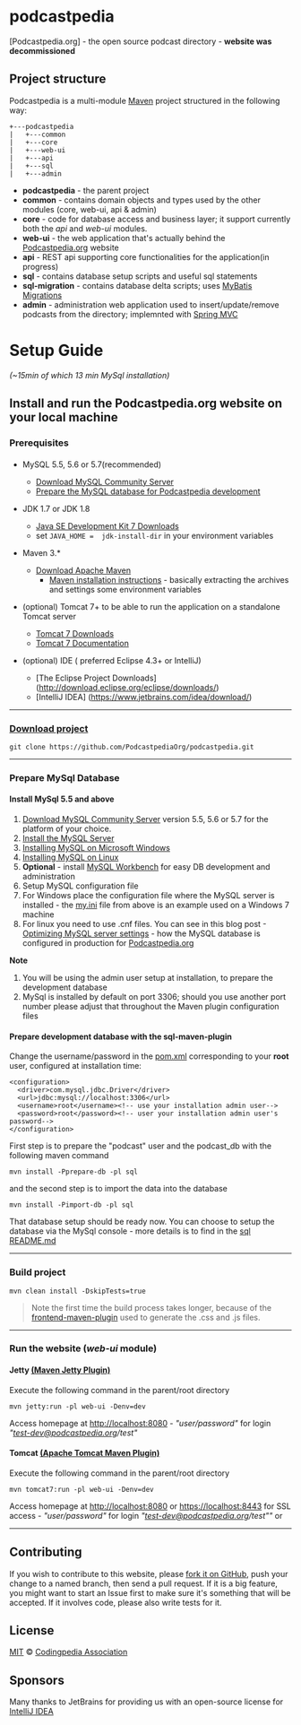 podcastpedia
================

[Podcastpedia.org] - the open source podcast directory - **website was decommissioned**

## Project structure
Podcastpedia is a multi-module  [Maven](http://maven.apache.org/download.cgi) project structured in the following way:
```
+---podcastpedia
|   +---common
|   +---core
|   +---web-ui
|   +---api
|   +---sql
|   +---admin
```
* **podcastpedia** - the parent project
* **common** - contains domain objects and types used by the other modules (core, web-ui, api & admin)
* **core** - code for database access and business layer; it support currently both the _api_ and _web-ui_ modules.
* **web-ui** - the web application that's actually behind the  [Podcastpedia.org](http://www.podcastpedia.org) website
* **api** - REST api supporting core functionalities for the application(in progress)
* **sql** - contains database setup scripts and useful sql statements
* **sql-migration** - contains database delta scripts; uses [MyBatis Migrations](http://www.mybatis.org/migrations/)
* **admin** - administration web application used to insert/update/remove podcasts from the directory; implemnted with [Spring MVC](http://docs.spring.io/spring/docs/current/spring-framework-reference/html/mvc.html)

Setup Guide
================
_(~15min of which 13 min MySql installation)_
## Install and run the Podcastpedia.org website on your local machine

### Prerequisites
####
* MySQL 5.5, 5.6 or 5.7(recommended)
  * [Download MySQL Community Server](http://dev.mysql.com/downloads/mysql/)
  * [Prepare the MySQL database for Podcastpedia development](sql/README.md)

* JDK 1.7 or JDK 1.8
  * [Java SE Development Kit 7 Downloads](http://www.oracle.com/technetwork/java/javase/downloads/jdk7-downloads-1880260.html)
  * set `JAVA_HOME =  jdk-install-dir` in your environment variables
* Maven 3.*
  * [Download Apache Maven](http://maven.apache.org/download.cgi)
    * [Maven installation instructions](https://maven.apache.org/download.cgi#Installation) - basically extracting the archives and settings some environment variables
* (optional) Tomcat 7+ to be able to run the application on a standalone Tomcat server
  *  [Tomcat 7 Downloads](http://tomcat.apache.org/download-70.cgi)
  *  [Tomcat 7 Documentation](http://tomcat.apache.org/tomcat-7.0-doc/index.html)
* (optional) IDE ( preferred Eclipse 4.3+ or IntelliJ)
  * [The Eclipse Project Downloads] (http://download.eclipse.org/eclipse/downloads/)
  * [IntelliJ IDEA] (https://www.jetbrains.com/idea/download/)

***
### [Download project](https://github.com/PodcastpediaOrg/podcastpedia)
```
git clone https://github.com/PodcastpediaOrg/podcastpedia.git
```
***

### Prepare MySql Database
#### Install MySql 5.5 and above
1. [Download MySQL Community Server](http://dev.mysql.com/downloads/mysql/) version 5.5, 5.6 or 5.7 for the platform of your choice.
2. [Install the MySQL Server](http://dev.mysql.com/doc/refman/5.6/en/installing.html)
  1. [Installing MySQL on Microsoft Windows](http://dev.mysql.com/doc/refman/5.6/en/windows-installation.html)
  2. [Installing MySQL on Linux](http://dev.mysql.com/doc/refman/5.6/en/linux-installation.html)
3. __Optional__ - install [MySQL Workbench](http://www.mysql.com/products/workbench/) for easy DB development and administration
4. Setup MySQL configuration file
  1. For Windows place the configuration file where the MySQL server is installed - the [my.ini](_prepare_database_for_development/my.ini) file from above is an example used on a Windows 7 machine
  2. For linux you need to use .cnf files. You can see in this blog post -[Optimizing MySQL server settings](http://www.codingpedia.org/ama/optimizing-mysql-server-settings/) - how the MySQL database is configured in production for [Podcastpedia.org](http://www.podcastpedia.org)

**Note**

1. You will be using the admin user setup at installation, to prepare the development database
2. MySql is installed by default on port 3306; should you use another port number please adjust that throughout the Maven plugin configuration files

#### Prepare development database with the sql-maven-plugin
Change the username/password in the [pom.xml](sql/pom.xml) corresponding to your **root** user, configured at installation time:
```
<configuration>
  <driver>com.mysql.jdbc.Driver</driver>
  <url>jdbc:mysql://localhost:3306</url>
  <username>root</username><!-- use your installation admin user-->
  <password>root</password><!-- user your installation admin user's password-->
</configuration>
```
First step is to prepare the "podcast" user and the podcast_db with the following maven command
```
mvn install -Pprepare-db -pl sql
```
and the second step is to import the data into the database
```
mvn install -Pimport-db -pl sql
```

That database setup should be ready now. You can choose to setup the database via the MySql console - more details is to find in the [sql README.md](sql/README.md)
***

### Build project
```
mvn clean install -DskipTests=true
```
> Note the first time the build process takes longer, because of the [frontend-maven-plugin](https://github.com/eirslett/frontend-maven-plugin)
used to generate the .css and .js files.

***
### Run the website (_web-ui_ module)
#### Jetty [(Maven Jetty Plugin)](http://www.eclipse.org/jetty/documentation/current/jetty-maven-plugin.html)
Execute the following command in the parent/root directory

```
mvn jetty:run -pl web-ui -Denv=dev
```
Access homepage at [http://localhost:8080](http://localhost:8080) -
_"user/password"_ for login _"test-dev@podcastpedia.org/test"_

#### Tomcat [(Apache Tomcat Maven Plugin)](http://tomcat.apache.org/maven-plugin.html)
Execute the following command in the parent/root directory

```
mvn tomcat7:run -pl web-ui -Denv=dev
```
Access homepage at [http://localhost:8080](http://localhost:8080) or [https://localhost:8443](https://localhost:8443) for SSL access -
_"user/password"_ for login _"test-dev@podcastpedia.org/test""_ or
***

## Contributing

If you wish to contribute to this website, please [fork it on GitHub](https://github.com/PodcastpediaOrg/podcastpedia-web.git), push your
change to a named branch, then send a pull request. If it is a big feature,
you might want to start an Issue first to make sure it's something that will
be accepted.  If it involves code, please also write tests for it.

## License

[MIT](LICENSE.txt) &copy; [Codingpedia Association](http://www.codingpedia.org/codingpedia-association/)

## Sponsors

Many thanks to JetBrains for providing us with an open-source license for [IntelliJ IDEA](https://www.jetbrains.com/idea/)
